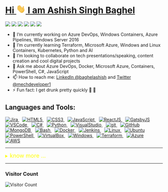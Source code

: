 # [Hi <img width="30px" src="https://raw.githubusercontent.com/ABSphreak/ABSphreak/master/gifs/Hi.gif"> I am Ashish Singh Baghel][website]

[<img height="30" src="https://img.shields.io/badge/linkedin-blue.svg?&style=for-the-badge&logo=linkedin" />][linkedIn]
[<img height="30" src="https://img.shields.io/badge/Medium-12100E?style=for-the-badge&logo=medium&logoColor=white" />][medium]
[<img height="30" src="https://img.shields.io/youtube/channel/subscribers/UCJ7uLE5xaKA7qScKSX5Z_mw?label=YouTube&logo=youtube&logoColor=red&style=for-the-badge">][youtube]
[<img height="30" src="https://img.shields.io/twitter/follow/mechdeveloper1?logo=twitter&style=for-the-badge" />][twitter]
[<img height="30" src="https://img.shields.io/twitch/status/ashishsinghbaghel?logo=twitch&style=for-the-badge" />][twitch]
[<img height="30" src="https://img.shields.io/github/followers/mechdeveloper?label=Github&logo=github&style=for-the-badge" />][github]

- 🔭 I’m currently working on Azure DevOps, Windows Containers, Azure Pipelines, Windows Server 2016
- 🌱 I’m currently learning Terraform, Microsoft Azure, Windows and Linux Containers, Kubernetes, Python and AI
- 👯 I’m looking to collaborate on tech presentations/speaking, content creation and cool digital projects
- 💬 Ask me about Azure DevOps, Docker, Microsoft Azure, Containers, PowerShell, C#, JavaScript
- 📫 How to reach me: [LinkedIn @baghelashish][linkedin] and [Twitter @mechdeveloper1][twitter]
- ⚡ Fun fact: I get drunk pretty quickly 🍻 🤪

## Languages and Tools:

<p align="left">
  <a style="padding-right:10px;" href="https://www.atlassian.com/software/jira"> 
    <img width="40" height="40" alt="Jira" src="https://img.icons8.com/color/72/jira.png" />
  </a>
  <a style="padding-right:10px;" href="https://developer.mozilla.org/en-US/docs/Glossary/HTML5">
    <img width="40" height="40" alt="HTML5" src="https://img.icons8.com/color/72/html-5--v1.png" />
  </a>
  <a style="padding-right:10px;" href="https://developer.mozilla.org/en-US/docs/Web/CSS">
    <img width="40" height="40" alt="CSS3" src="https://img.icons8.com/color/72/css3.png" />
  </a>
  <a style="padding-right:10px;" href="https://developer.mozilla.org/en-US/docs/Web/JavaScript">
    <img width="40" height="40" alt="JavaScript" src="https://img.icons8.com/color/72/javascript--v1.png" />
  </a>
  <a style="padding-right:10px;" href="https://reactjs.org/">
    <img width="40" height="40" alt="ReactJS" src="https://img.icons8.com/color/72/react-native.png" />
  </a>
  <a style="padding-right:10px;" href="https://www.gatsbyjs.com/docs/">
    <img width="40" height="40" alt="GatsbyJS" src="https://img.icons8.com/color/72/gatsbyjs.png" />
  </a>
  <a style="padding-right:10px;" href="https://code.visualstudio.com/">
    <img width="40" height="40" alt="VSCode" src="https://img.icons8.com/fluency/72/visual-studio-code-2019.png" />
  </a>
  <a style="padding-right:10px;" href="https://docs.microsoft.com/en-us/dotnet/csharp/">
    <img width="40" height="40" alt="C#" src="https://img.icons8.com/color/72/c-sharp-logo.png" />  
  </a>
  <a style="padding-right:10px;" href="https://www.python.org/">
    <img width="40" height="40" alt="Python" src="https://img.icons8.com/fluency/72/python.png" />
  </a>
  <a style="padding-right:10px;" href="https://visualstudio.microsoft.com/vs/">    
    <img width="40" height="40" alt="VisualStudio" src="https://img.icons8.com/fluency/72/visual-studio.png" />
  </a>
  <a style="padding-right:10px;" href="https://git-scm.com/">
    <img width="40" height="40" alt="git" src="https://img.icons8.com/color/72/git.png" />
  </a>
  <a style="padding-right:10px;" href="https://github.com/">
    <img width="40" height="40" alt="GitHub" src="https://img.icons8.com/color/72/github--v1.png" />
  </a>
  <a style="padding-right:10px;" href="https://www.mongodb.com/">
    <img width="40" height="40" alt="MongoDB" src="https://img.icons8.com/color/72/mongodb.png" />
  </a>
  <a style="padding-right:10px;" href="https://www.gnu.org/software/bash/">
    <img width="40" height="40" alt="Bash" src="https://img.icons8.com/plasticine/2x/bash.png" />
  </a>
  <a style="padding-right:10px;" href="https://docs.docker.com/">
    <img width="40" height="40" alt="Docker" src="https://img.icons8.com/fluency/72/docker.png" />
  </a>
  <a style="padding-right:10px;" href="https://www.jenkins.io/doc/">
    <img width="40" height="40" alt="Jenkins" src="https://img.icons8.com/color/72/jenkins.png" />
  </a>
  <a style="padding-right:10px;" href="https://docs.kernel.org/">
    <img width="40" height="40" alt="Linux" src="https://img.icons8.com/color/72/linux--v1.png" />
  </a>
  <a style="padding-right:10px;" href="https://ubuntu.com/server/docs">
    <img width="40" height="40" alt="Ubuntu" src="https://img.icons8.com/color/72/ubuntu--v1.png" />
  </a>
  <a style="padding-right:10px;" href="https://docs.microsoft.com/en-us/powershell/">
    <img width="40" height="40" alt="PowerShell" src="https://img.icons8.com/color/72/powershell.png" />
  </a>
  <a style="padding-right:10px;" href="https://www.virtualbox.org/">
    <img width="40" height="40" alt="VirtualBox" src="https://img.icons8.com/color/72/virtualbox.png" />
  </a>
  <a style="padding-right:10px;" href="https://www.microsoft.com/en-us/windows/windows-11">
    <img width="40" height="40" alt="Windows" src="https://img.icons8.com/fluency/72/windows-10.png" />
  </a>
  <a style="padding-right:10px;" href="https://www.terraform.io/">
    <img width="40" height="40" alt="Terraform" src="https://img.icons8.com/fluency/72/terraform.png" />
  </a>
  <a style="padding-right:10px;" href="https://docs.microsoft.com/en-us/azure/">
    <img width="40" height="40" alt="Azure" src="https://img.icons8.com/fluency/72/azure-1.png" />
  </a>
  <a style="padding-right:10px;" href="https://aws.amazon.com/what-is-aws/">
    <img width="40" height="40" alt="AWS" src="https://img.icons8.com/color/72/amazon-web-services.png" />
  </a>
</p>

---
<details>
<summary align="left" style="color:yellow;"> 
  <font size="+1">
    know more ...
  </font> 
</summary>

---
## [📺 Latest YouTube Videos][youtube]

<!-- YOUTUBE:START -->
- [🎁 Unboxing Christmas 🎄 giveaway from Azure User Group Sweden 🤩](https://www.youtube.com/watch?v=53VA5r4vmr8)
- [[Windows Containers] Remote Management of Docker Host over TCP port encrypted with TLS](https://www.youtube.com/watch?v=JZXtYTILxIQ)
- [[ Windows Server 2022 ] Enable Remote Desktop Connection &lpar;RDP&rpar;](https://www.youtube.com/watch?v=JTRD5i8RN0s)
- [Install Windows Server 2022 VM on Windows 10 using VirtualBox](https://www.youtube.com/watch?v=isBTdCFU9I4)
- [Install VirtualBox on Windows 10](https://www.youtube.com/watch?v=HEeauulImhI)
<!-- YOUTUBE:END -->

➡️ [more videos...][youtube]

---
## [📕 Latest Blog Posts][medium]

<!-- BLOG-POST-LIST:START -->
- [Run Jenkins using Docker Desktop &lpar;linux containers&rpar;](https://mechdeveloper.medium.com/run-jenkins-using-docker-desktop-linux-containers-a39ee94ea7f6?source=rss-674b24093429------2)
- [Remote Management of Windows Server Docker Host](https://mechdeveloper.medium.com/remote-management-of-windows-server-docker-host-603f03e33216?source=rss-674b24093429------2)
- [Windows Server 2016 | Containers](https://mechdeveloper.medium.com/windows-server-2016-containers-bc0baa2222c1?source=rss-674b24093429------2)
- [Add custom domain names in your Azure Active Directory](https://mechdeveloper.medium.com/add-custom-domain-names-in-your-azure-active-directory-a5e519b4b1f5?source=rss-674b24093429------2)
- [Basic Kubernetes &lpar;K8s&rpar; Commands | minikube | Pods | Services](https://mechdeveloper.medium.com/basic-kubernetes-k8s-commands-minikube-pods-services-a7572e8cc796?source=rss-674b24093429------2)
<!-- BLOG-POST-LIST:END -->

➡️ [more blog posts...][medium]

---
<div align="left">
  <!-- <p> 
    <img alt="Most Used Languages" src="https://github-readme-stats.vercel.app/api/top-langs?username=mechdeveloper&show_icons=true&locale=en&layout=compact&theme=tokyonight" /> 
  </p>
  <p>
    <img alt="Streak Status" src="https://github-readme-streak-stats.herokuapp.com/?user=mechdeveloper&theme=tokyonight" />
  </p> -->
  <p> 
    <img alt="Github Stats" src="https://github-readme-stats.vercel.app/api?username=mechdeveloper&show_icons=true&theme=tokyonight" /> 
  </p>
</div>

---
## 👨‍🎓 Certifications

  <br>
  <p align="center">
    <a href="https://www.credly.com/badges/d8659ac1-311c-4413-a7f4-1fc950ad9a00/public_url">
      <img width="120" height="120" alt="AzureFundamentals" src="https://images.credly.com/size/340x340/images/be8fcaeb-c769-4858-b567-ffaaa73ce8cf/image.png" />
    </a>
    <a href="https://www.credly.com/badges/22c23efc-20b2-41aa-b723-ef6d4b0d5e1a/public_url">
      <img width="120" height="120" alt="AzureAdministrator" src="https://images.credly.com/size/340x340/images/336eebfc-0ac3-4553-9a67-b402f491f185/azure-administrator-associate-600x600.png" />
    </a>
    <a href="https://www.credly.com/badges/ccc57c1c-8cc7-4dc6-9522-b06cd9c7b0c1/public_url">
      <img width="120" height="120" alt="AzureSolutionsArchitect" src="https://images.credly.com/size/340x340/images/987adb7e-49be-4e24-b67e-55986bd3fe66/azure-solutions-architect-expert-600x600.png" />
    </a>
    <a href="https://www.credly.com/badges/4d52e7de-fed4-4524-a909-372776c3b7b9/public_url">
      <img width="120" height="120" alt="ProgrammingInC#" src="https://images.credly.com/size/340x340/images/78e39333-d0db-4931-b231-13bdb37040cc/Programming_in_C_23-01.png" />
    </a>
    <a href="https://www.credly.com/badges/73d2bf83-2e25-4948-93eb-cbc93fb44e70/public_url">
      <img width="120" height="120" alt="ProgrammingInHTML5WithJavaScriptAndCSS3" src="https://images.credly.com/size/340x340/images/84f513e4-256d-4aa0-a29d-973bcb39d87a/Programming_in_HTML5_with_JavaScript_and_Css3-01.png" />
    </a>
  </p>
  <br>

</details> 

---
### Visitor Count
![Visitor Count](https://profile-counter.glitch.me/{mechdeveloper}/count.svg)

[website]:  https://techhackswithash.com
[blog]:     https://blog.techhackswithash.com
[medium]:   https://medium.com/@mechdeveloper
[youtube]:  https://www.youtube.com/channel/UCJ7uLE5xaKA7qScKSX5Z_mw
[twitch]:   https://www.twitch.tv/ashishsinghbaghel
[linkedin]: https://www.linkedin.com/in/baghelashish/
[twitter]:  https://twitter.com/mechDeveloper1
[facebook]: https://www.facebook.com/mechboyash
[github]:   https://github.com/mechdeveloper
